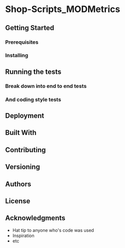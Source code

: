 # Shop-Scripts_MODMetrics

## Getting Started



### Prerequisites



### Installing

## Running the tests


### Break down into end to end tests


### And coding style tests



## Deployment


## Built With

## Contributing

## Versioning

## Authors

## License


## Acknowledgments

* Hat tip to anyone who's code was used
* Inspiration
* etc


